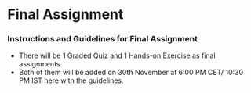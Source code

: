 # Final Assignment

### Instructions and Guidelines for Final Assignment

* There will be 1 Graded Quiz and 1 Hands-on Exercise as final assignments.&#x20;
* Both of them will be added on 30th November at 6:00 PM CET/ 10:30 PM IST here with the guidelines.
